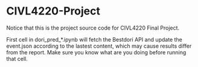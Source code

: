 # CIVL4220-Project
Notice that this is the project source code for CIVL4220 Final Project.

First cell in dori_pred_*.ipynb will fetch the Bestdori API and update the event.json according to the lastest content, which may cause results differ from the report. Make sure you know what are you doing before running that cell.
